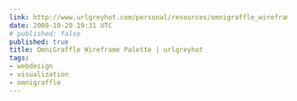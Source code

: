 ```yaml
---
link: http://www.urlgreyhot.com/personal/resources/omnigraffle_wireframe_palette
date: 2008-10-20 19:31 UTC
# published: false
published: true
title: OmniGraffle Wireframe Palette | urlgreyhot
tags:
- webdesign
- visualization
- omnigraffle
---
```



